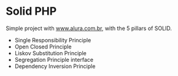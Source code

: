 # Solid PHP

Simple project with www.alura.com.br, with the 5 pillars of SOLID.

* Single Responsibility Principle
* Open Closed Principle
* Liskov Substitution Principle
* Segregation Principle interface
* Dependency Inversion Principle